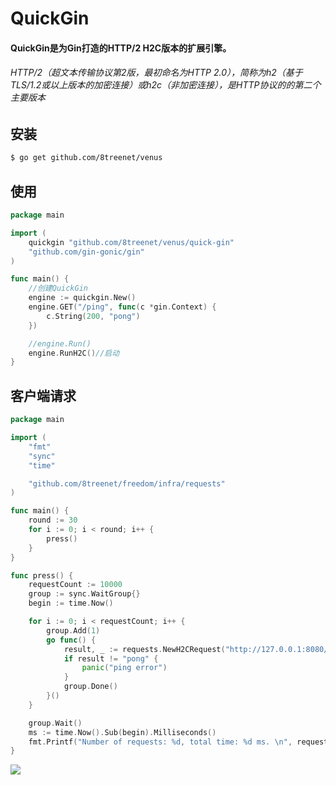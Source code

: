 # QuickGin
#### QuickGin是为Gin打造的HTTP/2 H2C版本的扩展引擎。

###### HTTP/2（超文本传输协议第2版，最初命名为HTTP 2.0），简称为h2（基于TLS/1.2或以上版本的加密连接）或h2c（非加密连接），是HTTP协议的的第二个主要版本

## 安装
```sh
$ go get github.com/8treenet/venus
```

## 使用
```go
package main

import (
	quickgin "github.com/8treenet/venus/quick-gin"
	"github.com/gin-gonic/gin"
)

func main() {
	//创建QuickGin
	engine := quickgin.New()
	engine.GET("/ping", func(c *gin.Context) {
		c.String(200, "pong")
	})

	//engine.Run()
	engine.RunH2C()//启动 
}
```


## 客户端请求
```go
package main

import (
	"fmt"
	"sync"
	"time"

	"github.com/8treenet/freedom/infra/requests"
)

func main() {
	round := 30
	for i := 0; i < round; i++ {
		press()
	}
}

func press() {
	requestCount := 10000
	group := sync.WaitGroup{}
	begin := time.Now()

	for i := 0; i < requestCount; i++ {
		group.Add(1)
		go func() {
			result, _ := requests.NewH2CRequest("http://127.0.0.1:8080/ping").Get().ToString()
			if result != "pong" {
				panic("ping error")
			}
			group.Done()
		}()
	}

	group.Wait()
	ms := time.Now().Sub(begin).Milliseconds()
	fmt.Printf("Number of requests: %d, total time: %d ms. \n", requestCount, ms)
}

```

<img src="https://github.com/8treenet/venus/blob/master/quick-gin/example/client/client.jpg">